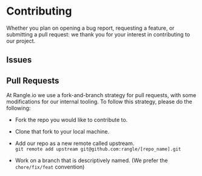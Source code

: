 # Contributing

Whether you plan on opening a bug report, requesting a feature, or submitting a pull request: we thank you for your interest in contributing to our project.

## Issues

## Pull Requests
At Rangle.io we use a fork-and-branch strategy for pull requests, with some modifications for our internal tooling. To follow this strategy, please do the following:

- Fork the repo you would like to contribute to.

- Clone that fork to your local machine.

- Add our repo as a new remote called upstream. <br>
`git remote add upstream git@github.com:rangle/[repo_name].git`

- Work on a branch that is descriptively named. (We prefer the `chore/fix/feat` convention)
